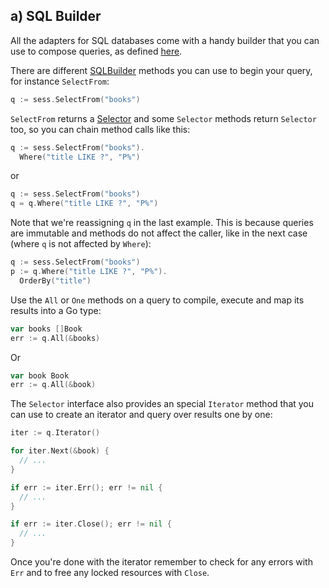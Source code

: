 ## a) SQL Builder

All the adapters for SQL databases come with a handy builder that you
can use to compose queries, as defined [here](https://upper.io/db.v3/lib/sqlbuilder).

There are different [SQLBuilder][1] methods you can use to begin your query, for
instance `SelectFrom`:

```go
q := sess.SelectFrom("books")
```

`SelectFrom` returns a [Selector][2] and some `Selector` methods return `Selector` 
too, so you can chain method calls like this:

```go
q := sess.SelectFrom("books").
  Where("title LIKE ?", "P%")
```

or

```go
q := sess.SelectFrom("books")
q = q.Where("title LIKE ?", "P%")
```

Note that we're reassigning `q` in the last example. This is because queries
are immutable and methods do not affect the caller, like in the next case (where
`q` is not affected by `Where`):

```go
q := sess.SelectFrom("books")
p := q.Where("title LIKE ?", "P%").
  OrderBy("title")
```

Use the `All` or `One` methods on a query to compile, execute and map its
results into a Go type:

```go
var books []Book
err := q.All(&books)
```

Or

```go
var book Book
err := q.All(&book)
```

The `Selector` interface also provides an special `Iterator` method that you
can use to create an iterator and query over results one by one:

```go
iter := q.Iterator()

for iter.Next(&book) {
  // ...
}

if err := iter.Err(); err != nil {
  // ...
}

if err := iter.Close(); err != nil {
  // ...
}
```

Once you're done with the iterator remember to check for any errors with `Err`
and to free any locked resources with `Close`.

[1]: https://godoc.org/upper.io/db.v3/lib/sqlbuilder#SQLBuilder
[2]: https://godoc.org/upper.io/db.v3/lib/sqlbuilder#Selector
